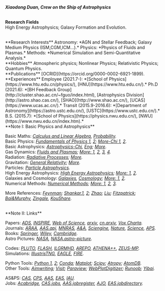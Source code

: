 ***Xiaodong Duan, Crew on the Ship of Astrophysics***
<br/><br/>

**Research Fields**  
High Energy Astrophysics; Galaxy Formation and Evolution. 

<br/>
**Research Interests**  
Astronomy: *AGN and Stellar Feedback; Galaxy Medium Physics (ISM,CGM,ICM...).*    
Physics: *Physics of Fluids and Plasmas.*  
Methods: *Numerical Simulation and Semi-Quantitative Analysis.*  

<br/> 
**Hobbies**  
Atmospheric physics; Nonlinear Physics; Relativistic Physics; Quantum Physics.  

<br/>
**Publications**  
[OCRID](https://orcid.org/0000-0002-6921-1899).  

<br/>
**Experiences**  
Employee (2021.7-):  *[School of Physics](https://www.htu.edu.cn/physics/), [HNU](https://www.htu.edu.cn/).*  
Ph.D (2021.6):  *[BH Feedback Group](http://cluster.shao.ac.cn/~fguo/index.html), [Astrophysics Division](http://astro.shao.cas.cn/), [SHAO](http://www.shao.ac.cn/), [UCAS](https://www.ucas.ac.cn/).*  
Transit (2015.9-2016.6):  *[Department of Astronomy](https://astro.ustc.edu.cn/), [USTC](https://www.ustc.edu.cn/).*  
B.S. (2015.7):  *[School of Physics](https://physics.nwu.edu.cn/), [NWU](https://www.nwu.edu.cn/index.htm).* 

<br/>
**Note I: Basic Physics and Astrophysics**       
  
Basic Maths:  *[Calculus and Linear Algebra](https://book.douban.com/subject/11906759/), [Probability](https://book.douban.com/subject/34854842/).*  
Basic Physics:  *[Fundamentals of Physics 1](https://book.douban.com/subject/25866680/), [2](https://book.douban.com/subject/26877960/); [More-Chi 1](https://book.douban.com/subject/27041714/), [2](https://book.douban.com/subject/27041717/).*  
Basic Astrophysics:  *[Astrophysics-Chi](https://book.douban.com/subject/3353501/), [Eng](https://book.douban.com/subject/20558769/); [More](https://movie.douban.com/subject/10464515/).*       
Gas Dynamics:  *[Fluids and Plasmas](https://book.douban.com/subject/12037906/); [More: 1](https://book.douban.com/subject/2880185/), [2](https://book.douban.com/subject/34461444/), [3](https://book.douban.com/subject/32956529/), [4](https://book.douban.com/subject/35246886/).*  
Radiation:  *[Radiative Processes](https://book.douban.com/subject/1761105/); [More](https://book.douban.com/subject/4610300/).*  
Gravitation:  *[General Relativity](https://book.douban.com/subject/2864152/); [More](https://book.douban.com/subject/24542247/).*   
Particles:  *[Particle Astrophysics](https://book.douban.com/subject/4691362/).*  
High Energy Astrophysics:  *[High Energy Astrophysics](https://book.douban.com/subject/27661675/);  [More: 1](https://book.douban.com/subject/1778012/), [2](https://book.douban.com/subject/3154999/).*   
Galaxies and Cosmology:  *[Galaxies](https://book.douban.com/subject/4072985/), [Cosmology](https://book.douban.com/subject/35170775/); [More: 1](https://book.douban.com/subject/2188838/), [2](https://book.douban.com/subject/3721427/).*  
Numerical Methods:  *[Numerical Methods](https://book.douban.com/subject/2869469/); [More: 1](https://book.douban.com/subject/10580010/), [2](https://book.douban.com/subject/2877019/), [3](https://book.douban.com/subject/4230082/).*  
  
More References:  *[Feynman](http://www.feynmanlectures.caltech.edu/info/); [Shankar.1](http://open.163.com/special/fundamentalsofphysics/), [2](http://open.163.com/newview/movie/courseintro?newurl=%2Fspecial%2Fopencourse%2Fphysicsii.html); [Zhao](https://book.douban.com/series/4089?page=1); [Liu](https://book.douban.com/subject/1536321/); [Fitzpatrick](http://farside.ph.utexas.edu/teaching.html); [Bai&Murphy](http://astro.tsinghua.edu.cn/~xbai/index.html), [Zingale](https://zingale.github.io/classes.html), [KouShare](https://www.koushare.com).*  
 
<br/>
**Note II: Links**  
  
Papers:  *[ADS](https://ui.adsabs.harvard.edu/), [INSPIRE](https://inspirehep.net/), [Web of Science](https://apps.webofknowledge.com/), [arxiv](https://arxiv.org/archive/astro-ph), [cn.arxiv](http://cn.arxiv.org/), [Vox Charta](https://harvard.voxcharta.org/).*  
Journals:  *[ARAA](https://www.annualreviews.org/journal/astro), [AAS.apj](https://journals.aas.org/astrophysical-journal/), [MNRAS](https://academic.oup.com/mnras/advance-articles), [A&A](https://www.aanda.org/), [Sciengine](https://www.sciengine.com/), [Nature](https://www.nature.com/), [Science](https://www.sciencemag.org/#), [APS](https://www.aps.org/publications/index.cfm).*  
Books:  *[Springer](https://link.springer.com/), [Wiley](https://onlinelibrary.wiley.com/), [Cambridge](https://www.cambridge.org/core/what-we-publish/textbooks).*  
Astro Pictures:  *[NASA](https://www.nasa.gov/), [NASA.astro-picture](https://apod.nasa.gov/apod/).*  
  
Codes:  *[PLUTO](http://plutocode.ph.unito.it/), [FLASH](http://flash.uchicago.edu/site/flashcode/), [ILGRMHD](http://astro.phys.wvu.edu/zetienne/ILGRMHD/index.html), [AREPO](https://arepo-code.org/), [ATHENA++](https://princetonuniversity.github.io/athena/download.html), [ZEUS-MP](https://github.com/bwoshea/ZEUS-MP_2).*  
Simulations: *[IllustrisTNG](https://www.tng-project.org/), [EAGLE](http://eagle.strw.leidenuniv.nl/), [FIRE](https://fire.northwestern.edu/).*  
  
Python Tools:  *[Python 1](https://www.python.org/), [2](http://scipy-lectures.org/); [Conda](https://anaconda.org/); [Matplot](https://matplotlib.org/); [Scipy](https://www.scipy.org/); [Atropy](https://www.astropy.org/); [AtomDB](http://www.atomdb.org/).*  
Other Tools:  *[Aimwriting](https://aimwriting.mtutor.engkoo.com/); [Visit](https://wci.llnl.gov/simulation/computer-codes/visit); [Paraview](https://www.paraview.org/); [WebPlotDigitizer](https://apps.automeris.io/wpd/); [Runoob](https://www.runoob.com/); [Yibai](https://www.yiibai.com/).*  
  
AS&PS:  *[CAS](http://astronomy.pmo.cas.cn/), [CPS](http://www.cps-net.org.cn/), [AAS](https://aas.org/), [EAS](https://eas.unige.ch/index.jsp), [IAU](https://www.iau.org/).*  
Jobs:  *[Acabridge](https://www.acabridge.edu.cn), [CAS.jobs](http://astronomy.pmo.cas.cn/twrc/rczp/), [AAS.jobregister](https://jobregister.aas.org/), [AJO](https://academicjobsonline.org/ajo/jobs),  [EAS.jobdirectory](https://eas.unige.ch/jobs.jsp).*   
  



